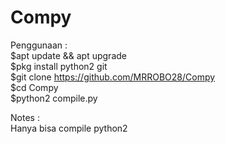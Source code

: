 # Compy
Penggunaan :\
$apt update && apt upgrade\
$pkg install python2 git\
$git clone https://github.com/MRROBO28/Compy \
$cd Compy\
$python2 compile.py 


Notes : \
Hanya bisa compile python2 

